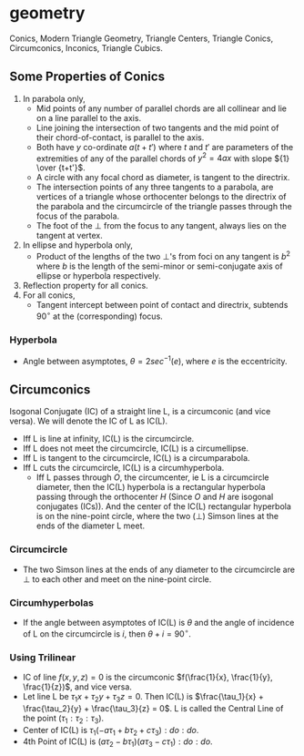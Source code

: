 # geometry
Conics, Modern Triangle Geometry, Triangle Centers, Triangle Conics, Circumconics, Inconics, Triangle Cubics.

## Some Properties of Conics

1. In parabola only,   
     - Mid points of any number of parallel chords are all collinear and lie on a line parallel to the axis.
     - Line joining the intersection of two tangents and the mid point of their chord-of-contact, is parallel to the axis.
     - Both have $`y`$ co-ordinate $`a(t+t')`$ where $`t`$ and $`t'`$ are parameters of the extremities of any of the parallel chords of $`y^2 = 4ax`$
       with slope $`{1} \over {t+t'}`$.
     - A circle with any focal chord as diameter, is tangent to the directrix.
     - The intersection points of any three tangents to a parabola, are vertices of a triangle whose orthocenter belongs to the directrix of the parabola and the circumcircle of the triangle passes through the focus of the parabola.
     - The foot of the $`\perp`$ from the focus to any tangent, always lies on the tangent at vertex.
3. In ellipse and hyperbola only,
     - Product of the lengths of the two $`\perp`$'s from foci on any tangent is $`b^2`$ where $`b`$ is the length of the semi-minor or semi-conjugate axis of ellipse or hyperbola respectively.
5. Reflection property for all conics.
6. For all conics,
    - Tangent intercept between point of contact and directrix, subtends $`90^\circ`$ at the (corresponding) focus.

### Hyperbola

- Angle between asymptotes, $`\theta = 2sec^{-1}(e)`$, where $`e`$ is the eccentricity.

## Circumconics

Isogonal Conjugate (IC) of a straight line L, is a circumconic (and vice versa). We will denote the IC of L as IC(L).

- Iff L is line at infinity, IC(L) is the circumcircle.
- Iff L does not meet the circumcircle, IC(L) is a circumellipse.
- Iff L is tangent to the circumcircle, IC(L) is a circumparabola.
- Iff L cuts the circumcircle, IC(L) is a circumhyperbola.
   - Iff L passes through $`O`$, the circumcenter, ie L is a circumcircle diameter, then the IC(L) hyperbola is a rectangular hyperbola passing through the orthocenter $`H`$ (Since $`O`$ and $`H`$ are isogonal conjugates (ICs)). And the center of the IC(L) rectangular hyperbola is on the nine-point circle, where the two ($`\perp`$) Simson lines at the ends of the diameter L meet.

### Circumcircle

- The two Simson lines at the ends of any diameter to the circumcircle are $`\perp`$ to each other and meet on the nine-point circle.

### Circumhyperbolas

- If the angle between asymptotes of IC(L) is $`\theta`$ and the angle of incidence of L on the circumcircle is $`i`$, then $`\theta + i = 90^\circ`$.

### Using Trilinear

- IC of line $`f(x, y, z) = 0`$ is the circumconic $`f(\frac{1}{x}, \frac{1}{y}, \frac{1}{z})`$, and vice versa.
- Let line L be $`\tau_1x + \tau_2y + \tau_3z = 0`$. Then IC(L) is $`\frac{\tau_1}{x} + \frac{\tau_2}{y} + \frac{\tau_3}{z} = 0`$. L is called the Central Line of the point $`(\tau_1 : \tau_2 : \tau_3)`$.
- Center of IC(L) is $`\tau_1(-a\tau_1 + b\tau_2 + c\tau_3) : do : do`$.
- 4th Point of IC(L) is $`(a\tau_2 - b\tau_1)(a\tau_3 - c\tau_1) : do : do`$.

